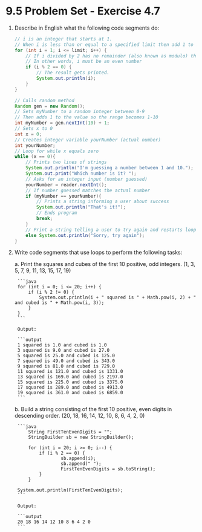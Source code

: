 # 9.5 Problem Set - Exercise 4.7

1. Describe in English what the following code segments do:

	```java
	// i is an integer that starts at 1.
	// When i is less than or equal to a specified limit then add 1 to i and run the for loop
	for (int i = 1; i <= limit; i++) {
		// If i divided by 2 has no remainder (also known as modulo) then the if loop is run
		// In other words, i must be an even number
		if (i % 2 == 0) {
			// The result gets printed.
			System.out.println(i);
		}
	}
	```
	
	```java
	// Calls random method
	Random gen = new Random();
	// Sets myNumber to a random integer between 0-9
	// Then adds 1 to the value so the range becomes 1-10
	int myNumber = gen.nextInt(10) + 1;
	// Sets x to 0
	int x = 0;
	// Creates integer variable yourNumber (actual number)
	int yourNumber;
	// Loop for while x equals zero
	while (x == 0){
		// Prints two lines of strings
		System.out.println("I'm guessing a number between 1 and 10.");
		System.out.print("Which number is it? ");
		// Asks for an integer input (number guessed)
		yourNumber = reader.nextInt();
		// If number guessed matches the actual number
		if (myNumber == yourNumber){
			// Prints a string informing a user about success
			System.out.println("That's it!");
			// Ends program
			break;
		}
		// Print a string telling a user to try again and restarts loop
		else System.out.println("Sorry, try again");
	}
	```
	
2. Write code segments that use loops to perform the following tasks:

	a. Print the squares and cubes of the first 10 positive, odd integers. (1, 3, 5, 7, 9, 11, 13, 15, 17, 19)

		```java
		for (int i = 0; i <= 20; i++) {
			if (i % 2 != 0) {
				System.out.println(i + " squared is " + Math.pow(i, 2) + " and cubed is " + Math.pow(i, 3));
			}
		}
		```
		
		Output:

		```output
		1 squared is 1.0 and cubed is 1.0
		3 squared is 9.0 and cubed is 27.0
		5 squared is 25.0 and cubed is 125.0
		7 squared is 49.0 and cubed is 343.0
		9 squared is 81.0 and cubed is 729.0
		11 squared is 121.0 and cubed is 1331.0
		13 squared is 169.0 and cubed is 2197.0
		15 squared is 225.0 and cubed is 3375.0
		17 squared is 289.0 and cubed is 4913.0
		19 squared is 361.0 and cubed is 6859.0
		```

	b. Build a string consisting of the first 10 positive, even digits in descending order. (20, 18, 16, 14, 12, 10, 8, 6, 4, 2, 0)

		```java
			String FirstTenEvenDigits = "";
			StringBuilder sb = new StringBuilder();

			for (int i = 20; i >= 0; i--) {
				if (i % 2 == 0) {
						sb.append(i);
						sb.append(" ");
						FirstTenEvenDigits = sb.toString();
				}
			}
			
		System.out.println(FirstTenEvenDigits);	    	
		```

		Output: 

		```output
		20 18 16 14 12 10 8 6 4 2 0 
		```
